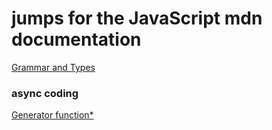 # jumps for the JavaScript mdn documentation
[Grammar and Types](https://developer.mozilla.org/en-US/docs/Web/JavaScript/Guide/Grammar_and_Types)

### async coding

[Generator  function*](https://developer.mozilla.org/en-US/docs/Web/JavaScript/Reference/Statements/function*)

